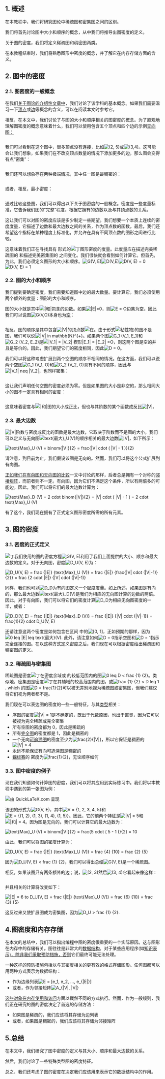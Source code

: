 ## 1. 概述

在本教程中，我们将研究图论中稀疏图和密集图之间的区别。

我们将首先讨论图中大小和顺序的概念，从中我们将推导出图密度的定义。

关于图的密度，我们将定义稀疏图和稠密图两类。

在本教程结束时，我们将熟悉图形中密度的概念，并了解它在内存存储方面的含义。

## 2. 图中的密度

### 2.1. 图密度的一般概念

在我们[关于图论的介绍性文章中](https://www.baeldung.com/cs/graph-theory-intro)，我们讨论了该学科的基本概念。如果我们需要温习一下[顶点](https://www.baeldung.com/cs/graph-theory-intro#2-general-properties-of-vertices)或[边](https://www.baeldung.com/cs/graph-theory-intro#4-general-properties-of-edges)等概念的含义，可以在阅读本文时参考它。

相反，在本文中，我们讨论了与图的大小和顺序相关的图密度的概念。为了直观地理解图密度的概念意味着什么，我们可以使用包含五个顶点和四个边的示例[无向图：](https://www.baeldung.com/cs/graphs-directed-vs-undirected-graph#undirected-graphs)

```

```

我们可以看到在这个图中，很多顶点没有连接，比如![(2, 5)](https://www.baeldung.com/wp-content/ql-cache/quicklatex.com-88ecfb8c8999000ad1842b4c69d3fda3_l3.svg)或![(3,4)](https://www.baeldung.com/wp-content/ql-cache/quicklatex.com-a89c69d9daa7ad3c72e29e47cdbf92b6_l3.svg)。这可能会让我们想象，如果我们在不改变顶点数量的情况下添加更多的边，那么图会变得有点“密集”：

```

```

我们还可以想象存在两种极端情况，其中任一图是最稠密的：

```

```

或者，相反，最小密度：

```

```

通过比较这些图，我们可以得出以下关于图密度的一般概念。密度是一些度量标准，它告诉我们图的“完整”程度，根据它拥有的边数以及与其顶点数的关系。

这让我们可以对图的密度应该是多少制定一些期望。我们想要一个本质上连续的密度度量，它描述了边数和最大边数之间的关系，作为顶点数的函数。最后，我们还希望这个指标在某种程度上标准化，并允许在具有不同顶点数的图形之间进行比较。

这意味着我们正在寻找具有 形式的![丁](https://www.baeldung.com/wp-content/ql-cache/quicklatex.com-c10ec9debc8ec5dce4c3c5887557202d_l3.svg)图形密度的度量。此度量应在描述完美稀疏图的 和描述完美密集图的 之间变化。我们很快就会看到如何计算它。但首先，为此，我们必须定义图形的大小和顺序。![G(V, E)](https://www.baeldung.com/wp-content/ql-cache/quicklatex.com-eaa54ad1d5903544229dbbebdf92afbd_l3.svg)![D(V,E)](https://www.baeldung.com/wp-content/ql-cache/quicklatex.com-ff96a763cf91dee78230a01cb38e1e8a_l3.svg)![D(V, E) = 0](https://www.baeldung.com/wp-content/ql-cache/quicklatex.com-d92b4120ac0eccb06fae5395e9233020_l3.svg)![D(V, E) = 1](https://www.baeldung.com/wp-content/ql-cache/quicklatex.com-dbeb6aa82b9dcff668d8b44b3d10e857_l3.svg)

### 2.2. 图的大小和顺序

我们提到要确定密度，我们需要知道图中边的最大数量。要计算它，我们必须使用两个额外的度量：图形的大小和顺序。

图的大小就是其中![|和|](https://www.baeldung.com/wp-content/ql-cache/quicklatex.com-1ebfd1cf570f822ea7191e0e88b785de_l3.svg)包含的边数。如果![|E|=0](https://www.baeldung.com/wp-content/ql-cache/quicklatex.com-8fd343e012427bbf27653d5097439ef9_l3.svg)，则![E = O](https://www.baeldung.com/wp-content/ql-cache/quicklatex.com-34741ade882a9e1ef2bca82545b13247_l3.svg)边集为空，因此我们可以说图![G(V,O)](https://www.baeldung.com/wp-content/ql-cache/quicklatex.com-22451a29e4bd61df709daa8b63060f29_l3.svg)本身也为[空](https://www.baeldung.com/cs/graph-theory-intro#1-the-empty-graph)：

```

```

相反，图的顺序是其中包含![|V|](https://www.baeldung.com/wp-content/ql-cache/quicklatex.com-02bf9c35541f63401a67c872c113fb50_l3.svg)的顶点数![在](https://www.baeldung.com/wp-content/ql-cache/quicklatex.com-54e215a7a583b4f357a5a627420bcf2f_l3.svg)。由于形式![粘性物)](https://www.baeldung.com/wp-content/ql-cache/quicklatex.com-7533e2dc68fc2bdd3a05195b7bdf7fea_l3.svg)的图不是图，我们可以说![|V|  in mathbb{N}^{+}](https://www.baeldung.com/wp-content/ql-cache/quicklatex.com-69382d608aaaab3a2267c6fdf0341816_l3.svg)。如果两个图![G_1 (V_1, E_1)](https://www.baeldung.com/wp-content/ql-cache/quicklatex.com-083f2a7fe8bf41ddac9b6e7b4532e1cb_l3.svg)和![G_2 (V_2, E_2)](https://www.baeldung.com/wp-content/ql-cache/quicklatex.com-6dabf851631be297df6f9af31376833d_l3.svg)是![|V_1|  = |V_2|  楔形|E_1|  = |E_2|  =O](https://www.baeldung.com/wp-content/ql-cache/quicklatex.com-2f3d12b2d582caac1a592fc9a4da009d_l3.svg)，则这两个图是空的并且是等价的。因此，我们期望它们的密度相同，因此![D = 0](https://www.baeldung.com/wp-content/ql-cache/quicklatex.com-0f18c32df042c9b1606aef6d7f5fbf4f_l3.svg)。

我们可以将这种考虑扩展到两个空图的顺序不相同的情况。在这方面，我们可以说两个空图![G_1 (V_1, O)](https://www.baeldung.com/wp-content/ql-cache/quicklatex.com-eeaea780caef3039fbea5135551b03b2_l3.svg)和![G_2 (V_2, O)](https://www.baeldung.com/wp-content/ql-cache/quicklatex.com-a1b7f6c88570312a2ec1ee440405f364_l3.svg)具有不同的顺序，因此与![|V_1|  neq |V_2|](https://www.baeldung.com/wp-content/ql-cache/quicklatex.com-2710fa7fa5dcabc846016537e7316215_l3.svg)，也同样密集：

```

```

这让我们声明任何空图的密度必须为零。但是如果图的大小是非空的，那么相同大小的图不一定具有相同的密度：

```

```

这意味着密度与![|和|](https://www.baeldung.com/wp-content/ql-cache/quicklatex.com-1ebfd1cf570f822ea7191e0e88b785de_l3.svg)图的大小成正比，但也与其阶数的某个函数成反比![|V|](https://www.baeldung.com/wp-content/ql-cache/quicklatex.com-02bf9c35541f63401a67c872c113fb50_l3.svg)。

### 2.3. 最大边数

![|V|](https://www.baeldung.com/wp-content/ql-cache/quicklatex.com-02bf9c35541f63401a67c872c113fb50_l3.svg)阶数与密度成反比的函数是最大边数，它取决于阶数而不是图的大小。我们可以定义与无向图![text{最大}_U(V)](https://www.baeldung.com/wp-content/ql-cache/quicklatex.com-24d6973c561664d5f0670e457098a40e_l3.svg)的顺序相关的最大边数![|V|](https://www.baeldung.com/wp-content/ql-cache/quicklatex.com-02bf9c35541f63401a67c872c113fb50_l3.svg)，如下所示：

![text{Max}_U (V) = binom{|V|}{2} = frac{|V|  cdot ( |V| - 1 )}{2}](https://www.baeldung.com/wp-content/ql-cache/quicklatex.com-c672ee98d4c81a3772a0f820fa1a75e5_l3.svg)

请注意，到目前为止，我们假设该图是无向的。然而，我们可以将这个公式扩展到有向图。

[正如我们在有向图和无向图的比较](https://www.baeldung.com/cs/graphs-directed-vs-undirected-graph#3-symmetrical-directed-graphs-are-undirected-graphs)一文中讨论的那样，后者总是拥有一个对称的[邻接矩阵](https://www.baeldung.com/java-graphs#1-adjacency-matrix)，而前者则不一定。有向图，因为它们不满足这个条件，所以有两倍多的可能边。因此，我们可以将它们的最大边数计算为：

![text{Max}_D (V) = 2 cdot binom{|V|}{2} = |V|  cdot ( |V| - 1 ) = 2 cdot text{Max}_U (V)](https://www.baeldung.com/wp-content/ql-cache/quicklatex.com-d3affa8ec36a9329e98f5c411859ff3c_l3.svg)

有了这个，我们现在拥有了正式定义图形密度所需的所有元素。

## 3. 图的密度

### 3.1. 密度的正式定义

![丁](https://www.baeldung.com/wp-content/ql-cache/quicklatex.com-c10ec9debc8ec5dce4c3c5887557202d_l3.svg)我们使用的图的密度方程![G(V, E)](https://www.baeldung.com/wp-content/ql-cache/quicklatex.com-eaa54ad1d5903544229dbbebdf92afbd_l3.svg)利用了我们上面提供的大小、顺序和最大边数的定义。对于无向图，密度![D_U(V, E)](https://www.baeldung.com/wp-content/ql-cache/quicklatex.com-5bc3355b44ead8b689ad25526d187968_l3.svg)为：

![D_U(V, E) = frac {|E|} {text{Max}_U (V)} = frac {|E|} {frac{|V|  cdot (|V|-1)}{2}} = frac {2 cdot |E|} {|V|  cdot (|V|-1)}](https://www.baeldung.com/wp-content/ql-cache/quicklatex.com-d9bce929eb79a6119ecd30d53af622ee_l3.svg)

同样，我们也可以![D_D](https://www.baeldung.com/wp-content/ql-cache/quicklatex.com-0a09ddd081b053930e1d075c21b23948_l3.svg)为有向图定义一个密度度量。如上所述，如果图是有向的，那么最大边数![text{最大}_D(V)](https://www.baeldung.com/wp-content/ql-cache/quicklatex.com-446cbe60cd14467b854f1b62933b4e77_l3.svg)是我们为相应的无向图计算的边数的两倍。因此，对于有向图，我们可以将它们的密度计算![D_D](https://www.baeldung.com/wp-content/ql-cache/quicklatex.com-0a09ddd081b053930e1d075c21b23948_l3.svg)为相应无向图密度的一半，或者：

![D_D(V, E) = frac {|E|} {text{Max}_D (V)} = frac {|E|} {|V|  cdot (|V|-1)} = frac{1}{2} cdot D_U(V, E)](https://www.baeldung.com/wp-content/ql-cache/quicklatex.com-8a952a2ed4590265058b9ace8145fe2c_l3.svg)

还请注意这两个密度是如何包含在区间 中的![[0, 1]](https://www.baeldung.com/wp-content/ql-cache/quicklatex.com-944fdd98d4f1854c8720f98d8b20b6ad_l3.svg)，正如预期的那样，因为![0 leq |E|  leq text{最大}(V)](https://www.baeldung.com/wp-content/ql-cache/quicklatex.com-efb9bbc22e0fc8ed43b074541432aef9_l3.svg). 此外，请注意如何![D = 0](https://www.baeldung.com/wp-content/ql-cache/quicklatex.com-0f18c32df042c9b1606aef6d7f5fbf4f_l3.svg)指示空图和![D = 1](https://www.baeldung.com/wp-content/ql-cache/quicklatex.com-964e152a1fa80c611eb622cf978097ed_l3.svg)指示完全连接的图。在以这种方式定义密度之后，我们现在可以根据密度给出稀疏图和稠密图的定义。

### 3.2. 稀疏图与密集图

稀疏图是密度![丁](https://www.baeldung.com/wp-content/ql-cache/quicklatex.com-c10ec9debc8ec5dce4c3c5887557202d_l3.svg)在密度余域或 的较低范围内的图![0 leq D < frac {1} {2}](https://www.baeldung.com/wp-content/ql-cache/quicklatex.com-b10807574f5f95ff828cc372b13630d2_l3.svg)。类似地，密集图是密度![丁](https://www.baeldung.com/wp-content/ql-cache/quicklatex.com-c10ec9debc8ec5dce4c3c5887557202d_l3.svg)在其辅域的较高范围内的图，或![frac {1} {2} < D leq 1](https://www.baeldung.com/wp-content/ql-cache/quicklatex.com-cf2966894f7055c1787adb931194f6e9_l3.svg). which 的图![D = frac{1}{2}](https://www.baeldung.com/wp-content/ql-cache/quicklatex.com-c9b1dbf3c947935f4f0479fb49d47dba_l3.svg)可以被无差别地视为稀疏图或密集图，但我们建议将它们视为两者都不是。

我们现在可以表达图的密度的一些一般特征，与其[类型](https://www.baeldung.com/cs/graph-theory-intro#types-of-graphs)相关：

-   序图的密度![|V|  = 1](https://www.baeldung.com/wp-content/ql-cache/quicklatex.com-cba3e9d15b633ec82d51fbf6349c4954_l3.svg)是不确定的，既出于代数原因，也出于直觉，因为它可以被视为完全稀疏或完全密集
-   所有空图的密度都为 0，因此是稀疏的
-   所有[完全图](https://www.baeldung.com/cs/graph-theory-intro#6-the-complete-graph)的密度都是 1，因此是稠密的
-   一个无向[可追溯图](https://www.baeldung.com/cs/graph-theory-intro#6-the-complete-graph)的密度至少为![frac{2}{|V|}](https://www.baeldung.com/wp-content/ql-cache/quicklatex.com-cfd0b95f2933b6f4249969ab95f02ad8_l3.svg)，所以它保证是稠密的![|V|  < 4](https://www.baeldung.com/wp-content/ql-cache/quicklatex.com-2506588a120795706b51277d6d4ba983_l3.svg)
-   永远不能保证有向可追溯图是稠密的
-   [锦标赛](https://www.baeldung.com/cs/graph-theory-intro#6-the-complete-graph)的 密度为![frac{1}{2}](https://www.baeldung.com/wp-content/ql-cache/quicklatex.com-3bf64093f2e424c887fc76001248d1c5_l3.svg)，无论顺序如何

### 3.3. 图中密度的例子

现在我们知道如何计算图的密度，我们可以将其应用到实际练习中。我们将以本教程中遇到的第一张图为例：

![由 QuickLaTeX.com 呈现](https://www.baeldung.com/wp-content/ql-cache/quicklatex.com-ca2b9dce4ecb4d2b1df10835fc01df85_l3.svg)

该图的形式为![G(V, E)](https://www.baeldung.com/wp-content/ql-cache/quicklatex.com-eaa54ad1d5903544229dbbebdf92afbd_l3.svg)，其中![V = {1, 2, 3, 4, 5}](https://www.baeldung.com/wp-content/ql-cache/quicklatex.com-4c45d0c05b0266807700c45c6b725a02_l3.svg)和![E = {(1, 2), (1, 3), (1, 4), (1, 5)}](https://www.baeldung.com/wp-content/ql-cache/quicklatex.com-51a1712fe951c19f5297fcee63f91631_l3.svg)。因此，它的前两个特征是![|V|  = 5](https://www.baeldung.com/wp-content/ql-cache/quicklatex.com-a983399a09026ff188940f01a8b39f09_l3.svg)和![|和|  = 4](https://www.baeldung.com/wp-content/ql-cache/quicklatex.com-cf9b51c673ae0bba55032e2c33cc36b0_l3.svg)。因为图是无向的，我们可以计算它的最大边数为：

![text{Max}_U (V) = binom{|V|}{2} = frac{5 cdot ( 5 - 1 )}{2} = 10](https://www.baeldung.com/wp-content/ql-cache/quicklatex.com-dfa96b4644d4c4ad637a22fda3fdeaf7_l3.svg)

由此，我们可以将图的密度计算为：

![D_U(V, E) = frac {|E|} {text{Max}_U (V)} = frac {4} {10} = frac {2} {5}](https://www.baeldung.com/wp-content/ql-cache/quicklatex.com-6e9b791b36d09763ff82d8086d728c8f_l3.svg)

因为![D_U(V, E) < frac {1} {2}](https://www.baeldung.com/wp-content/ql-cache/quicklatex.com-1822d4dde1caa2fd7bd2e4fbbd9b0cae_l3.svg)，我们可以得出总结![G(V, E)](https://www.baeldung.com/wp-content/ql-cache/quicklatex.com-eaa54ad1d5903544229dbbebdf92afbd_l3.svg)是一个稀疏图。

相反，如果该图只有两条额外的边；说，![(2, 3)](https://www.baeldung.com/wp-content/ql-cache/quicklatex.com-f6146cbdffc7e60a68cb2d4f27955813_l3.svg)然后![(3, 4)](https://www.baeldung.com/wp-content/ql-cache/quicklatex.com-d98323917b7bb484359e7702e1f3cc01_l3.svg)它看起来像这样：

```

```

并且相关的计算将改变如下：

![|E|  = 6 to D_U(V, E) = frac {|E|} {text{Max}_U (V)} = frac {6} {10} = frac {3} {5}](https://www.baeldung.com/wp-content/ql-cache/quicklatex.com-4864ec349b0be7174512f73f0c39f08b_l3.svg)

这反过来又使扩展图成为密集图，因为![D_U > frac {1} {2}](https://www.baeldung.com/wp-content/ql-cache/quicklatex.com-47605238f5559297b9c01cc217aa2d3b_l3.svg).

## 4.图密度和内存存储

在本文的总结中，我们可以指出编程中图的密度很重要的一个实际原因。这与图形在内存中的存储有关。图往往是非常大的[数据结构](https://www.baeldung.com/cs/graphs)，对于某些应用程序(如[知识表示)，](https://www.baeldung.com/cs/ml-knowledge-graphs)[除非我们采取预防措施，否则](https://www.usenix.org/system/files/fast19-elyasi.pdf)它们最终可能无法处理。

一种这样的预防措施包括以与其密度相关的更有效的格式存储图形。任何图都可以用两种方式表示为数据结构：

-   作为边缘列表![E = [e_1, e_2, ..., e_{|E|}]](https://www.baeldung.com/wp-content/ql-cache/quicklatex.com-4bef3c7737e090dde605b056fe4d56a7_l3.svg)
-   或者，作为邻接矩阵![A_{|V|, |V|}](https://www.baeldung.com/wp-content/ql-cache/quicklatex.com-fd524b916208b5943d5c3ea949fb50dc_l3.svg)

[这些对象在内存使用和访问](http://facta.junis.ni.ac.rs/mai/mai24/fumi-24_39_51.pdf)方面以截然不同的方式执行。然而，作为一般规则，我们正在研究的图的密度决定了首选的存储方法：

-   如果图是稀疏的，我们应该将其存储为边列表
-   或者，如果图是稠密的，我们应该将其存储为邻接矩阵

## 5.总结

在本文中，我们研究了图中密度的定义与其大小、顺序和最大边数的关系。

然后，我们讨论了一些特殊类型图的密度特征。

总之，我们还考虑了图的密度在决定我们应该用来表示它的数据结构中的作用。